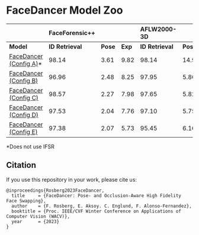 # FaceDancer Model Zoo
|                                                                         | FaceForensic++ |        |       | AFLW2000-3D  |  |  |
| ----------------------------------------------------------------------- | :----          | -----  | ----- | :---- | -----| -----|
| **Model**                                                               |**ID Retrieval**|**Pose**|**Exp**|**ID Retrieval** |**Pose**|**Exp**|
| [FaceDancer (Config A)](https://huggingface.co/felixrosberg/FaceDancer)*| 98.14          | 3.61   | 9.82  | 98.14           | 14.97  | 7.07  |
| [FaceDancer (Config B)](https://huggingface.co/felixrosberg/FaceDancer) | 96.96          | 2.48   | 8.25  | 97.95           | 5.86   | 5.74  |
| [FaceDancer (Config C)](https://huggingface.co/felixrosberg/FaceDancer) | 98.57          | 2.27   | 7.98  | 97.65           | 5.82   | 4.13  |
| [FaceDancer (Config D)](https://huggingface.co/felixrosberg/FaceDancer) | 97.53          | 2.04   | 7.76  | 97.10           | 5.75   | 4.15  |
| [FaceDancer (Config E)](https://huggingface.co/felixrosberg/FaceDancer) | 97.38          | 2.07   | 5.73  | 95.45           | 6.16   | 4.19  |

\*Does not use IFSR

## Citation
If you use this repository in your work, please cite us:
```
@inproceedings{Rosberg2023FaceDancer,
  title     = {FaceDancer: Pose- and Occlusion-Aware High Fidelity Face Swapping},
  author    = {F. Rosberg, E. Aksoy. C. Englund, F. Alonso-Fernandez},
  booktitle = {Proc. IEEE/CVF Winter Conference on Applications of Computer Vision (WACV)},
  year      = {2023}
}
```
